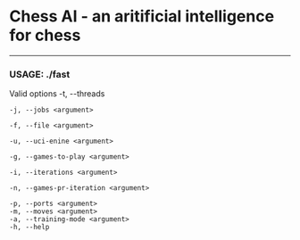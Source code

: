 Chess AI - an aritificial intelligence for chess
================================================

___________


### USAGE: ./fast <options>
Valid options
    -t, --threads <argument>
    
    -j, --jobs <argument>
    
    -f, --file <argument>
    
    -u, --uci-enine <argument>
    
    -g, --games-to-play <argument>
    
    -i, --iterations <argument>
    
    -n, --games-pr-iteration <argument>
    
    -p, --ports <argument>
    -m, --moves <argument>
    -a, --training-mode <argument>
    -h, --help 
